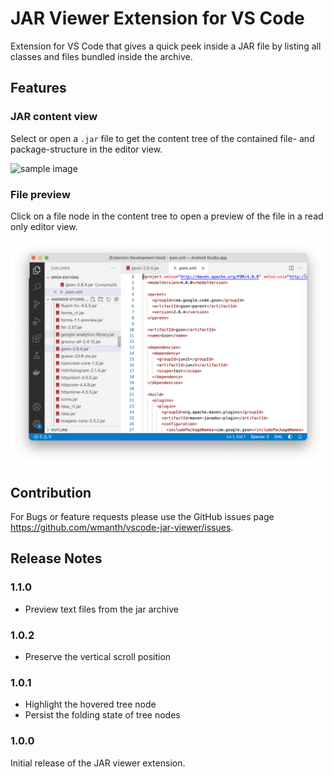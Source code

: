 # JAR Viewer Extension for VS Code

Extension for VS Code that gives a quick peek inside a JAR file by listing all classes and files bundled inside the archive.

## Features

### JAR content view

Select or open a ```.jar``` file to get the content tree of the contained file- and package-structure in the editor view.

![sample image](images/sample.png)

### File preview

Click on a file node in the content tree to open a preview of the file in a read only editor view.

![sample image](images/preview.png)

## Contribution

For Bugs or feature requests please use the GitHub issues page https://github.com/wmanth/vscode-jar-viewer/issues.

## Release Notes

### 1.1.0

* Preview text files from the jar archive

### 1.0.2

* Preserve the vertical scroll position

### 1.0.1

* Highlight the hovered tree node
* Persist the folding state of tree nodes

### 1.0.0

Initial release of the JAR viewer extension.

